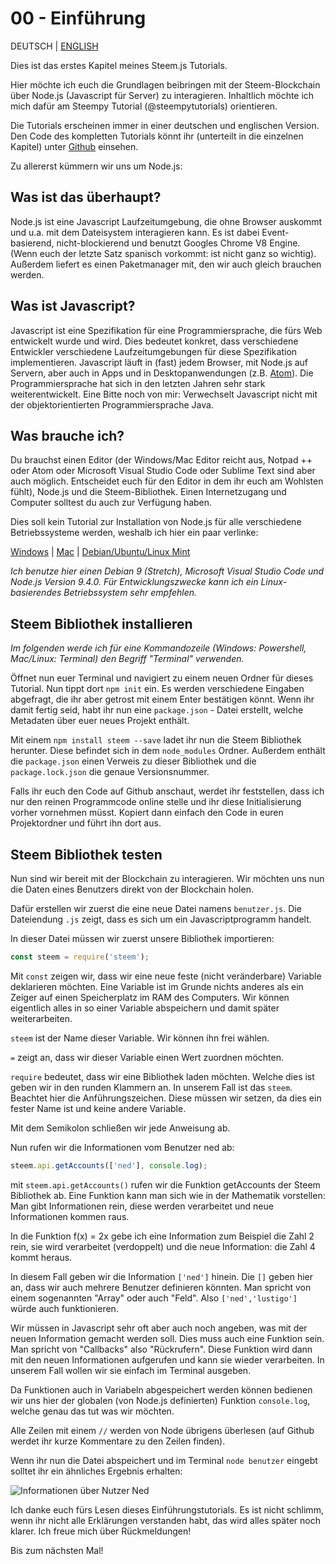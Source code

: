 # 00 - Einführung

DEUTSCH | [ENGLISH](https://steemit.com/steemit/@lustigo/00-introduction-or-steem-js-tutorial)

Dies ist das erstes Kapitel meines Steem.js Tutorials.

Hier möchte ich euch die Grundlagen beibringen mit der Steem-Blockchain über Node.js (Javascript für Server) zu interagieren. Inhaltlich möchte ich mich dafür am Steempy Tutorial (@steempytutorials) orientieren.

Die Tutorials erscheinen immer in einer deutschen und englischen Version. Den Code des kompletten Tutorials könnt ihr (unterteilt in die einzelnen Kapitel) unter [Github](https://github.com/lustigo/steem-js-tutorial-deutsch) einsehen.

Zu allererst kümmern wir uns um Node.js: 
## Was ist das überhaupt?

Node.js ist eine Javascript Laufzeitumgebung, die ohne Browser auskommt und u.a. mit dem Dateisystem interagieren kann. Es ist dabei Event-basierend, nicht-blockierend und benutzt Googles Chrome V8 Engine. (Wenn euch der letzte Satz spanisch vorkommt: ist nicht ganz so wichtig). Außerdem liefert es einen Paketmanager mit, den wir auch gleich brauchen werden.

## Was ist Javascript? 
Javascript ist eine Spezifikation für eine Programmiersprache, die fürs Web entwickelt wurde und wird. Dies bedeutet konkret, dass verschiedene Entwickler verschiedene Laufzeitumgebungen für diese Spezifikation implementieren. Javascript läuft in (fast) jedem Browser, mit Node.js auf Servern, aber auch in Apps und in Desktopanwendungen (z.B. [Atom](https://atom.io/)). Die Programmiersprache hat sich in den letzten Jahren sehr stark weiterentwickelt. Eine Bitte noch von mir: Verwechselt Javascript nicht mit der objektorientierten Programmiersprache Java.

## Was brauche ich?

Du brauchst einen Editor (der Windows/Mac Editor reicht aus, Notpad ++ oder Atom oder Microsoft Visual Studio Code oder Sublime Text sind aber auch möglich. Entscheidet euch für den Editor in dem ihr euch am Wohlsten fühlt), Node.js und die Steem-Bibliothek. Einen Internetzugang und Computer solltest du auch zur Verfügung haben.

Dies soll kein Tutorial zur Installation von Node.js für alle verschiedene Betriebssysteme werden, weshalb ich hier ein paar verlinke:

[Windows](http://nodecode.de/nodejs-installieren-windows) 
| [Mac](http://nodecode.de/nodejs-installieren-mac) | [Debian/Ubuntu/Linux Mint](https://wiki.ubuntuusers.de/Node.js/)

_Ich benutze hier einen Debian 9 (Stretch), Microsoft Visual Studio Code und Node.js Version 9.4.0. Für Entwicklungszwecke kann ich ein Linux-basierendes Betriebssystem sehr empfehlen._

## Steem Bibliothek installieren

_Im folgenden werde ich für eine Kommandozeile (Windows: Powershell, Mac/Linux: Terminal) den Begriff "Terminal" verwenden._

Öffnet nun euer Terminal und navigiert zu einem neuen Ordner für dieses Tutorial. Nun tippt dort `npm init` ein. Es werden verschiedene Eingaben abgefragt, die ihr aber getrost mit einem Enter bestätigen könnt. Wenn ihr damit fertig seid, habt ihr nun eine `package.json` - Datei erstellt, welche Metadaten über euer neues Projekt enthält.

Mit einem `npm install steem --save` ladet ihr nun die Steem Bibliothek herunter. Diese befindet sich in dem `node_modules` Ordner. Außerdem enthält die `package.json` einen Verweis zu dieser Bibliothek und die `package.lock.json` die genaue Versionsnummer. 

Falls ihr euch den Code auf Github anschaut, werdet ihr feststellen, dass ich nur den reinen Programmcode online stelle und ihr diese Initialisierung vorher vornehmen müsst. Kopiert dann einfach den Code in euren Projektordner und führt ihn dort aus.

## Steem Bibliothek testen

Nun sind wir bereit mit der Blockchain zu interagieren. Wir möchten uns nun die Daten eines Benutzers direkt von der Blockchain holen.

Dafür erstellen wir zuerst die eine neue Datei namens `benutzer.js`. Die Dateiendung `.js` zeigt, dass es sich um ein Javascriptprogramm handelt.

In dieser Datei müssen wir zuerst unsere Bibliothek importieren:

````javascript
const steem = require('steem');
````
Mit `const` zeigen wir, dass wir eine neue feste (nicht veränderbare) Variable deklarieren möchten. Eine Variable ist im Grunde nichts anderes als ein Zeiger auf einen Speicherplatz im RAM des Computers. Wir können eigentlich alles in so einer Variable abspeichern und damit später weiterarbeiten.

`steem` ist der Name dieser Variable. Wir können ihn frei wählen.

`=` zeigt an, dass wir dieser Variable einen Wert zuordnen möchten.

`require` bedeutet, dass wir eine Bibliothek laden möchten. Welche dies ist geben wir in den runden Klammern an. In unserem Fall ist das `steem`. Beachtet hier die Anführungszeichen. Diese müssen wir setzen, da dies ein fester Name ist und keine andere Variable.

Mit dem Semikolon schließen wir jede Anweisung ab.

Nun rufen wir die Informationen vom Benutzer ned ab:
 ````javascript
 steem.api.getAccounts(['ned'], console.log);
 ````
 mit `steem.api.getAccounts()` rufen wir die Funktion getAccounts der Steem Bibliothek ab. Eine Funktion kann man sich wie in der Mathematik vorstellen: Man gibt Informationen rein, diese werden verarbeitet und neue Informationen kommen raus. 

 In die Funktion f(x) = 2x gebe ich eine Information zum Beispiel die Zahl 2 rein, sie wird verarbeitet (verdoppelt) und die neue Information: die Zahl 4 kommt heraus.

 In diesem Fall geben wir die Information `['ned']` hinein. Die `[]` geben hier an, dass wir auch mehrere Benutzer definieren könnten. Man spricht von einem sogenannten "Array" oder auch "Feld". Also `['ned','lustigo']` würde auch funktionieren.

 Wir müssen in Javascript sehr oft aber auch noch angeben, was mit der neuen Information gemacht werden soll. Dies muss auch eine Funktion sein. Man spricht von "Callbacks" also "Rückrufern". Diese Funktion wird dann mit den neuen Informationen aufgerufen und kann sie wieder verarbeiten. In unserem Fall wollen wir sie einfach im Terminal ausgeben. 
 
 Da Funktionen auch in Variabeln abgespeichert werden können bedienen wir uns hier der globalen (von Node.js definierten) Funktion `console.log`, welche genau das tut was wir möchten.

Alle Zeilen mit einem `//` werden von Node übrigens überlesen (auf Github werdet ihr kurze Kommentare zu den Zeilen finden).

 Wenn ihr nun die Datei abspeichert und im Terminal `node benutzer` eingebt solltet ihr ein ähnliches Ergebnis erhalten: 

![Informationen über Nutzer Ned](https://image.ibb.co/i7yPyb/Auswahl_002.png)

 Ich danke euch fürs Lesen dieses Einführungstutorials. Es ist nicht schlimm, wenn ihr nicht alle Erklärungen verstanden habt, das wird alles später noch klarer. Ich freue mich über Rückmeldungen!

 Bis zum nächsten Mal!

